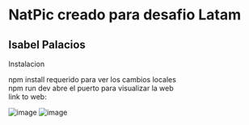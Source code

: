 <h1> NatPic creado para desafio Latam </h1>
<h2> Isabel Palacios </h2>

<p> Instalacion 

npm install	requerido para ver los cambios locales </br>
npm run dev	abre el puerto para visualizar la web </br>
link to web:
</p>

![image](https://user-images.githubusercontent.com/110415057/226151132-1641faf9-7801-4a4e-b910-d86a4a636423.png)
![image](https://user-images.githubusercontent.com/110415057/226151141-01bb8dd5-7946-4f93-af81-fe2957a22d0a.png)
